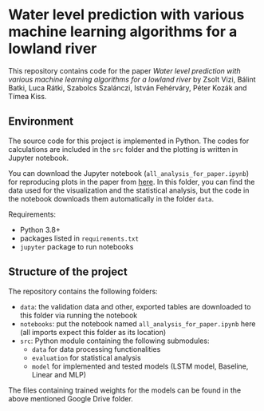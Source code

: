# Water level prediction with various machine learning algorithms for a lowland river

This repository contains code for the paper 
_Water level prediction with various machine learning algorithms for a lowland river_ 
by Zsolt Vizi, Bálint Batki, Luca Rátki, Szabolcs Szalánczi, István Fehérváry, Péter Kozák and Tímea Kiss.


## Environment

The source code for this project is implemented in Python.
The codes for calculations are included in the `src` folder and the plotting is written in Jupyter notebook.

You can download the Jupyter notebook (`all_analysis_for_paper.ipynb`) for reproducing plots in the paper from
[here](https://drive.google.com/drive/folders/1YHXWRqf8B82foeRUnhrgyxxu3-y8boY-?usp=sharing). 
In this folder, you can find the data used for the visualization and the statistical analysis, 
but the code in the notebook downloads them automatically in the folder `data`.

Requirements:
- Python 3.8+
- packages listed in `requirements.txt`
- `jupyter` package to run notebooks

## Structure of the project

The repository contains the following folders:
- `data`: the validation data and other, exported tables are downloaded to this folder via running the notebook
- `notebooks`: put the notebook named `all_analysis_for_paper.ipynb` here 
(all imports expect this folder as its location)
- `src`: Python module containing the following submodules:
  - `data` for data processing functionalities
  - `evaluation` for statistical analysis
  - `model` for implemented and tested models (LSTM model, Baseline, Linear and MLP)

The files containing trained weights for the models can be found in the above mentioned 
Google Drive folder.
